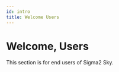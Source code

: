 ```yaml
---
id: intro
title: Welcome Users
---
```


# Welcome, Users

This section is for end users of Sigma2 Sky.